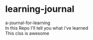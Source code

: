 # learning-journal
a-journal-for-learning  
In this Repo I'll tell you what i've learned  
This clss is awesome
